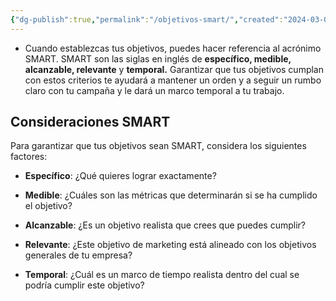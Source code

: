 ```yaml
---
{"dg-publish":true,"permalink":"/objetivos-smart/","created":"2024-03-02T02:13:18.858+01:00","updated":"2024-03-07T15:56:51.857+01:00"}
---
```


- Cuando establezcas tus objetivos, puedes hacer referencia al acrónimo SMART. SMART son las siglas en inglés de **específico, medible, alcanzable, relevante** y **temporal.** Garantizar que tus objetivos cumplan con estos criterios te ayudará a mantener un orden y a seguir un rumbo claro con tu campaña y le dará un marco temporal a tu trabajo.
## Consideraciones SMART
Para garantizar que tus objetivos sean SMART, considera los siguientes factores:

- **Específico**: ¿Qué quieres lograr exactamente?
    
- **Medible**: ¿Cuáles son las métricas que determinarán si se ha cumplido el objetivo?
    
- **Alcanzable**: ¿Es un objetivo realista que crees que puedes cumplir?
    
- **Relevante**: ¿Este objetivo de marketing está alineado con los objetivos generales de tu empresa?
    
- **Temporal**: ¿Cuál es un marco de tiempo realista dentro del cual se podría cumplir este objetivo?